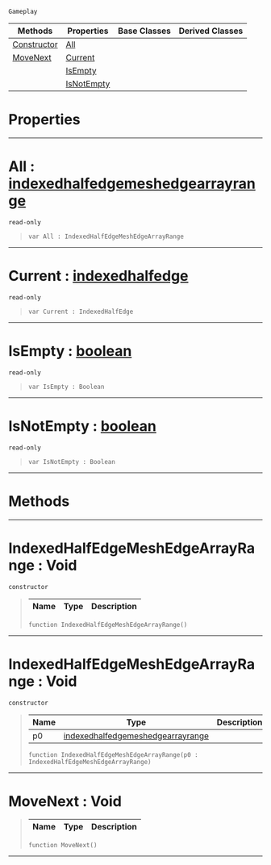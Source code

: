  `Gameplay`

|Methods|Properties|Base Classes|Derived Classes|
|---|---|---|---|
|[ Constructor](indexedhalfedgemeshedgearrayrange.md#indexedhalfedgemeshedgea)|[ All](indexedhalfedgemeshedgearrayrange.md#all-zilch-engine-document)| | |
|[ MoveNext](indexedhalfedgemeshedgearrayrange.md#movenext-void)|[ Current](indexedhalfedgemeshedgearrayrange.md#current-zilch-engine-docu)| | |
| |[ IsEmpty](indexedhalfedgemeshedgearrayrange.md#isempty-zilch-engine-docu)| | |
| |[ IsNotEmpty](indexedhalfedgemeshedgearrayrange.md#isnotempty-zilch-engine-d)| | |


 #  Properties


---  
 #  All : [indexedhalfedgemeshedgearrayrange](indexedhalfedgemeshedgearrayrange.md)

 `read-only`

> 
> ``` lang=cpp, name=Nada
> var All : IndexedHalfEdgeMeshEdgeArrayRange


---  
 #  Current : [indexedhalfedge](indexedhalfedge.md)

 `read-only`

> 
> ``` lang=cpp, name=Nada
> var Current : IndexedHalfEdge


---  
 #  IsEmpty : [boolean](../nada_base_types/boolean.md)

 `read-only`

> 
> ``` lang=cpp, name=Nada
> var IsEmpty : Boolean


---  
 #  IsNotEmpty : [boolean](../nada_base_types/boolean.md)

 `read-only`

> 
> ``` lang=cpp, name=Nada
> var IsNotEmpty : Boolean


---  
 #  Methods


---  
 #  IndexedHalfEdgeMeshEdgeArrayRange : Void

 `constructor`

> 
> |Name|Type|Description|
> |---|---|---|
> ``` lang=cpp, name=Nada
> function IndexedHalfEdgeMeshEdgeArrayRange()
> ``` 


---  
 #  IndexedHalfEdgeMeshEdgeArrayRange : Void

 `constructor`

> 
> |Name|Type|Description|
> |---|---|---|
> |p0|[indexedhalfedgemeshedgearrayrange](indexedhalfedgemeshedgearrayrange.md)| |
> ``` lang=cpp, name=Nada
> function IndexedHalfEdgeMeshEdgeArrayRange(p0 : IndexedHalfEdgeMeshEdgeArrayRange)
> ``` 


---  
 #  MoveNext : Void

> 
> |Name|Type|Description|
> |---|---|---|
> ``` lang=cpp, name=Nada
> function MoveNext()
> ``` 


---  
 

 